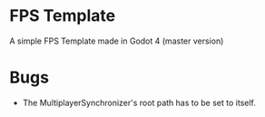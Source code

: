 # FPS Template
A simple FPS Template made in Godot 4 (master version)

# Bugs
* The MultiplayerSynchronizer's root path has to be set to itself.
